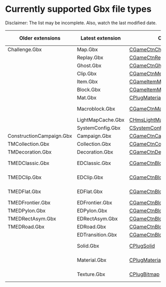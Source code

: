 # Currently supported Gbx file types

Disclaimer: The list may be incomplete. Also, watch the last modified date.

Older extensions | Latest extension | Class | Read (whole) | Write | Read (header)
| --- | --- | --- | --- | --- | ---
| Challenge.Gbx | Map.Gbx | [CGameCtnChallenge](Src/GBX.NET/Engines/Game/CGameCtnChallenge.cs) | Yes | Yes | Yes
| | Replay.Gbx | [CGameCtnReplayRecord](Src/GBX.NET/Engines/Game/CGameCtnReplayRecord.cs) | Yes | No | Yes
| | Ghost.Gbx | [CGameCtnGhost](Src/GBX.NET/Engines/Game/CGameCtnGhost.cs) | Yes | Yes
| | Clip.Gbx | [CGameCtnMediaClip](Src/GBX.NET/Engines/Game/CGameCtnMediaClip.cs) | Yes | Yes
| | Item.Gbx | [CGameItemModel](Src/GBX.NET/Engines/GameData/CGameItemModel.cs) | Yes | No | Yes
| | Block.Gbx | [CGameItemModel](Src/GBX.NET/Engines/GameData/CGameItemModel.cs) | Yes | No | Yes
| | Mat.Gbx | [CPlugMaterialUserInst](Src/GBX.NET/Engines/Plug/CPlugMaterialUserInst.cs) | Yes | Yes
| | Macroblock.Gbx | [CGameCtnMacroBlockInfo](Src/GBX.NET/Engines/Game/CGameCtnMacroBlockInfo.cs) | *Fix soon* | No | Yes
| | LightMapCache.Gbx | [CHmsLightMapCache](Src/GBX.NET/Engines/Hms/CHmsLightMapCache.cs) | Yes | Yes
| | SystemConfig.Gbx | [CSystemConfig](Src/GBX.NET/Engines/System/CSystemConfig.cs) | Yes | Yes
| ConstructionCampaign.Gbx | Campaign.Gbx | [CGameCtnCampaign](Src/GBX.NET/Engines/Game/CGameCtnCampaign.cs) | Yes | Yes
| TMCollection.Gbx | Collection.Gbx | [CGameCtnCollection](Src/GBX.NET/Engines/Game/CGameCtnCollection.cs) | Yes | Yes | Yes
| TMDecoration.Gbx | Decoration.Gbx | [CGameCtnDecoration](Src/GBX.NET/Engines/Game/CGameCtnDecoration.cs) | Yes | Yes | Partially
| TMEDClassic.Gbx | EDClassic.Gbx | [CGameCtnBlockInfoClassic](Src/GBX.NET/Engines/Game/CGameCtnBlockInfoClassic.cs) | Up to MP4 | Up to MP4 | Yes
| TMEDClip.Gbx | EDClip.Gbx | [CGameCtnBlockInfoClip](Src/GBX.NET/Engines/Game/CGameCtnBlockInfoClip.cs) | Up to MP4 | Up to MP4 | Yes
| TMEDFlat.Gbx | EDFlat.Gbx | [CGameCtnBlockInfoFlat](Src/GBX.NET/Engines/Game/CGameCtnBlockInfoFlat.cs) | Up to MP4 | Up to MP4 | Yes
| TMEDFrontier.Gbx | EDFrontier.Gbx | [CGameCtnBlockInfoFrontier](Src/GBX.NET/Engines/Game/CGameCtnBlockInfoFrontier.cs) | Yes | Yes | Yes
| TMEDPylon.Gbx | EDPylon.Gbx | [CGameCtnBlockInfoPylon](Src/GBX.NET/Engines/Game/CGameCtnBlockInfoPylon.cs) | Yes | Yes | Yes
| TMEDRectAsym.Gbx | EDRectAsym.Gbx | [CGameCtnBlockInfoRectAsym](Src/GBX.NET/Engines/Game/CGameCtnBlockInfoRectAsym.cs) | Yes | Yes | Yes
| TMEDRoad.Gbx | EDRoad.Gbx | [CGameCtnBlockInfoRoad](Src/GBX.NET/Engines/Game/CGameCtnBlockInfoRoad.cs) | Yes | Yes | Yes
| | EDTransition.Gbx | [CGameCtnBlockInfoTransition](Src/GBX.NET/Engines/Game/CGameCtnBlockInfoTransition.cs) | Yes | Yes | Yes
| | Solid.Gbx | [CPlugSolid](Src/GBX.NET/Engines/Plug/CPlugSolid.cs) | Up to TMUF | No
| | Material.Gbx | [CPlugMaterial](Src/GBX.NET/Engines/Plug/CPlugMaterial.cs) | Up to TMUF | No
| | Texture.Gbx | [CPlugBitmap](Src/GBX.NET/Engines/Plug/CPlugBitmap.cs) | Up to TMUF | No
